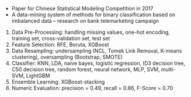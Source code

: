 * Paper for Chinese Statistical Modeling Competition in 2017
* A data-mining system of methods for binary classification based on imbalanced data – research on bank telemarketing campaign
1. Data Pre-Processing: handling missing values, one-hot encoding, training set, cross-validation set, test set
2. Feature Selection: RFE, Boruta, XGBoost
3. Data Resampling: undersampling (NCL, Tomek Link Removal, K-means clustering), oversampling (Bootstrap, SMOTE)
4. Classifier: KNN, LDA, naive bayes, logistic regression, ID3 decision tree, C50 decision tree, random forest, neural network,
   MLP, SVM, multi-SVM, LightGBM
5. Ensemble Learning: XGBoost-stacking
6. Numeric Evaluation: precision = 0.49, recall = 0.86, F-Score = 0.70
